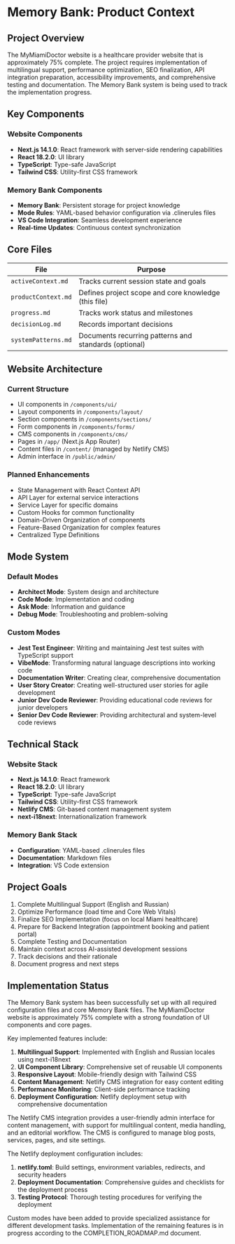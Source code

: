 # Memory Bank: Product Context

## Project Overview

The MyMiamiDoctor website is a healthcare provider website that is approximately 75% complete. The project requires implementation of multilingual support, performance optimization, SEO finalization, API integration preparation, accessibility improvements, and comprehensive testing and documentation. The Memory Bank system is being used to track the implementation progress.

## Key Components

### Website Components
- **Next.js 14.1.0**: React framework with server-side rendering capabilities
- **React 18.2.0**: UI library
- **TypeScript**: Type-safe JavaScript
- **Tailwind CSS**: Utility-first CSS framework

### Memory Bank Components
- **Memory Bank**: Persistent storage for project knowledge
- **Mode Rules**: YAML-based behavior configuration via .clinerules files
- **VS Code Integration**: Seamless development experience
- **Real-time Updates**: Continuous context synchronization

## Core Files

| File | Purpose |
|------|---------|
| `activeContext.md` | Tracks current session state and goals |
| `productContext.md` | Defines project scope and core knowledge (this file) |
| `progress.md` | Tracks work status and milestones |
| `decisionLog.md` | Records important decisions |
| `systemPatterns.md` | Documents recurring patterns and standards (optional) |

## Website Architecture

### Current Structure
- UI components in `/components/ui/`
- Layout components in `/components/layout/`
- Section components in `/components/sections/`
- Form components in `/components/forms/`
- CMS components in `/components/cms/`
- Pages in `/app/` (Next.js App Router)
- Content files in `/content/` (managed by Netlify CMS)
- Admin interface in `/public/admin/`

### Planned Enhancements
- State Management with React Context API
- API Layer for external service interactions
- Service Layer for specific domains
- Custom Hooks for common functionality
- Domain-Driven Organization of components
- Feature-Based Organization for complex features
- Centralized Type Definitions

## Mode System

### Default Modes
- **Architect Mode**: System design and architecture
- **Code Mode**: Implementation and coding
- **Ask Mode**: Information and guidance
- **Debug Mode**: Troubleshooting and problem-solving

### Custom Modes
- **Jest Test Engineer**: Writing and maintaining Jest test suites with TypeScript support
- **VibeMode**: Transforming natural language descriptions into working code
- **Documentation Writer**: Creating clear, comprehensive documentation
- **User Story Creator**: Creating well-structured user stories for agile development
- **Junior Dev Code Reviewer**: Providing educational code reviews for junior developers
- **Senior Dev Code Reviewer**: Providing architectural and system-level code reviews

## Technical Stack

### Website Stack
- **Next.js 14.1.0**: React framework
- **React 18.2.0**: UI library
- **TypeScript**: Type-safe JavaScript
- **Tailwind CSS**: Utility-first CSS framework
- **Netlify CMS**: Git-based content management system
- **next-i18next**: Internationalization framework

### Memory Bank Stack
- **Configuration**: YAML-based .clinerules files
- **Documentation**: Markdown files
- **Integration**: VS Code extension

## Project Goals

1. Complete Multilingual Support (English and Russian)
2. Optimize Performance (load time and Core Web Vitals)
3. Finalize SEO Implementation (focus on local Miami healthcare)
4. Prepare for Backend Integration (appointment booking and patient portal)
5. Complete Testing and Documentation
6. Maintain context across AI-assisted development sessions
7. Track decisions and their rationale
8. Document progress and next steps

## Implementation Status

The Memory Bank system has been successfully set up with all required configuration files and core Memory Bank files. The MyMiamiDoctor website is approximately 75% complete with a strong foundation of UI components and core pages.

Key implemented features include:
1. **Multilingual Support**: Implemented with English and Russian locales using next-i18next
2. **UI Component Library**: Comprehensive set of reusable UI components
3. **Responsive Layout**: Mobile-friendly design with Tailwind CSS
4. **Content Management**: Netlify CMS integration for easy content editing
5. **Performance Monitoring**: Client-side performance tracking
6. **Deployment Configuration**: Netlify deployment setup with comprehensive documentation

The Netlify CMS integration provides a user-friendly admin interface for content management, with support for multilingual content, media handling, and an editorial workflow. The CMS is configured to manage blog posts, services, pages, and site settings.

The Netlify deployment configuration includes:
1. **netlify.toml**: Build settings, environment variables, redirects, and security headers
2. **Deployment Documentation**: Comprehensive guides and checklists for the deployment process
3. **Testing Protocol**: Thorough testing procedures for verifying the deployment

Custom modes have been added to provide specialized assistance for different development tasks. Implementation of the remaining features is in progress according to the COMPLETION_ROADMAP.md document.